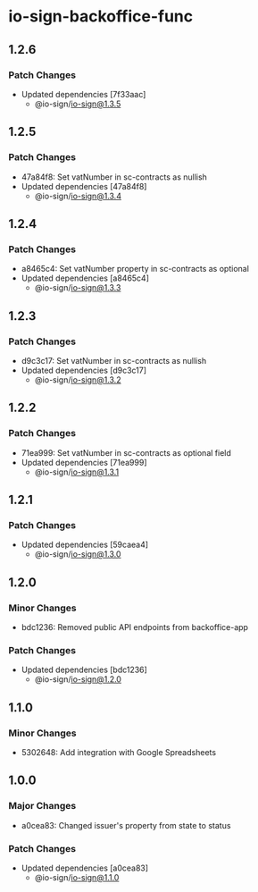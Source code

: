 # io-sign-backoffice-func

## 1.2.6

### Patch Changes

- Updated dependencies [7f33aac]
  - @io-sign/io-sign@1.3.5

## 1.2.5

### Patch Changes

- 47a84f8: Set vatNumber in sc-contracts as nullish
- Updated dependencies [47a84f8]
  - @io-sign/io-sign@1.3.4

## 1.2.4

### Patch Changes

- a8465c4: Set vatNumber property in sc-contracts as optional
- Updated dependencies [a8465c4]
  - @io-sign/io-sign@1.3.3

## 1.2.3

### Patch Changes

- d9c3c17: Set vatNumber in sc-contracts as nullish
- Updated dependencies [d9c3c17]
  - @io-sign/io-sign@1.3.2

## 1.2.2

### Patch Changes

- 71ea999: Set vatNumber in sc-contracts as optional field
- Updated dependencies [71ea999]
  - @io-sign/io-sign@1.3.1

## 1.2.1

### Patch Changes

- Updated dependencies [59caea4]
  - @io-sign/io-sign@1.3.0

## 1.2.0

### Minor Changes

- bdc1236: Removed public API endpoints from backoffice-app

### Patch Changes

- Updated dependencies [bdc1236]
  - @io-sign/io-sign@1.2.0

## 1.1.0

### Minor Changes

- 5302648: Add integration with Google Spreadsheets

## 1.0.0

### Major Changes

- a0cea83: Changed issuer's property from state to status

### Patch Changes

- Updated dependencies [a0cea83]
  - @io-sign/io-sign@1.1.0
